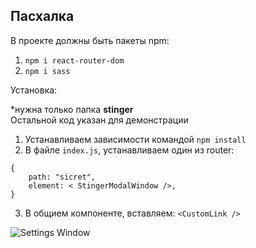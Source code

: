<h2> Пасхалка </h2>

В проекте должны быть пакеты npm:

1. `npm i react-router-dom`
2. `npm i sass`

Установка:

\*нужна только папка <strong>stinger</strong></br>
Остальной код указан для демонстрации

1. Устанавливаем зависимости командой `npm install`
2. В файле `index.js`, устанавливаем один из router:

```
{
    path: "sicret",
    element: < StingerModalWindow />,
}
```

3. В общием компоненте, вставляем: `<CustomLink />`


![Settings Window](https://raw.github.com/voLter-2109/startPage/main/stinger.png)
